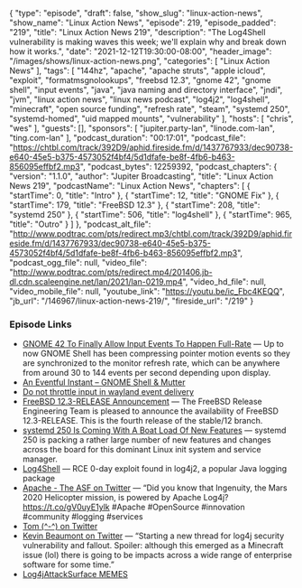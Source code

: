 {
  "type": "episode",
  "draft": false,
  "show_slug": "linux-action-news",
  "show_name": "Linux Action News",
  "episode": 219,
  "episode_padded": "219",
  "title": "Linux Action News 219",
  "description": "The Log4Shell vulnerability is making waves this week; we'll explain why and break down how it works.",
  "date": "2021-12-12T19:30:00-08:00",
  "header_image": "/images/shows/linux-action-news.png",
  "categories": [
    "Linux Action News"
  ],
  "tags": [
    "144hz",
    "apache",
    "apache struts",
    "apple icloud",
    "exploit",
    "formatmsgnolookups",
    "freebsd 12.3",
    "gnome 42",
    "gnome shell",
    "input events",
    "java",
    "java naming and directory interface",
    "jndi",
    "jvm",
    "linux action news",
    "linux news podcast",
    "log4j2",
    "log4shell",
    "minecraft",
    "open source funding",
    "refresh rate",
    "steam",
    "systemd 250",
    "systemd-homed",
    "uid mapped mounts",
    "vulnerability"
  ],
  "hosts": [
    "chris",
    "wes"
  ],
  "guests": [],
  "sponsors": [
    "jupiter.party-lan",
    "linode.com-lan",
    "ting.com-lan"
  ],
  "podcast_duration": "00:17:01",
  "podcast_file": "https://chtbl.com/track/392D9/aphid.fireside.fm/d/1437767933/dec90738-e640-45e5-b375-4573052f4bf4/5d1dfafe-be8f-4fb6-b463-856095effbf2.mp3",
  "podcast_bytes": 12259392,
  "podcast_chapters": {
    "version": "1.1.0",
    "author": "Jupiter Broadcasting",
    "title": "Linux Action News 219",
    "podcastName": "Linux Action News",
    "chapters": [
      {
        "startTime": 0,
        "title": "Intro"
      },
      {
        "startTime": 12,
        "title": "GNOME Fix"
      },
      {
        "startTime": 179,
        "title": "FreeBSD 12.3"
      },
      {
        "startTime": 208,
        "title": "systemd 250"
      },
      {
        "startTime": 506,
        "title": "log4shell"
      },
      {
        "startTime": 965,
        "title": "Outro"
      }
    ]
  },
  "podcast_alt_file": "http://www.podtrac.com/pts/redirect.mp3/chtbl.com/track/392D9/aphid.fireside.fm/d/1437767933/dec90738-e640-45e5-b375-4573052f4bf4/5d1dfafe-be8f-4fb6-b463-856095effbf2.mp3",
  "podcast_ogg_file": null,
  "video_file": "http://www.podtrac.com/pts/redirect.mp4/201406.jb-dl.cdn.scaleengine.net/lan/2021/lan-0219.mp4",
  "video_hd_file": null,
  "video_mobile_file": null,
  "youtube_link": "https://youtu.be/ic_Fbc4KEQQ",
  "jb_url": "/146967/linux-action-news-219/",
  "fireside_url": "/219"
}


### Episode Links

  * [GNOME 42 To Finally Allow Input Events To Happen Full-Rate](https://www.phoronix.com/scan.php?page=news_item&px=GNOME-42-Input-Rate "GNOME 42 To Finally Allow Input Events To Happen Full-Rate") — Up to now GNOME Shell has been compressing pointer motion events so they are synchronized to the monitor refresh rate, which can be anywhere from around 30 to 144 events per second depending upon display.
  * [An Eventful Instant – GNOME Shell & Mutter](https://blogs.gnome.org/shell-dev/2021/12/08/an-eventful-instant/ "An Eventful Instant – GNOME Shell & Mutter")
  * [Do not throttle input in wayland event delivery](https://gitlab.gnome.org/GNOME/mutter/-/merge_requests/1915/diffs "Do not throttle input in wayland event delivery")
  * [FreeBSD 12.3-RELEASE Announcement](https://www.freebsd.org/releases/12.3R/announce/ "FreeBSD 12.3-RELEASE Announcement") — The FreeBSD Release Engineering Team is pleased to announce the availability of FreeBSD 12.3-RELEASE. This is the fourth release of the stable/12 branch.
  * [systemd 250 Is Coming With A Boat Load Of New Features](https://www.phoronix.com/scan.php?page=news_item&px=systemd-250-RC "systemd 250 Is Coming With A Boat Load Of New Features") — systemd 250 is packing a rather large number of new features and changes across the board for this dominant Linux init system and service manager.
  * [Log4Shell](https://www.lunasec.io/docs/blog/log4j-zero-day/ "Log4Shell") — RCE 0-day exploit found in log4j2, a popular Java logging package
  * [Apache - The ASF on Twitter](https://twitter.com/TheASF/status/1400875147163279374 "Apache - The ASF on Twitter") — “Did you know that Ingenuity, the Mars 2020 Helicopter mission, is powered by Apache Log4j? https://t.co/gV0uyE1ylk #Apache #OpenSource #innovation #community #logging #services
  * [Tom (^-^) on Twitter](https://twitter.com/tomlawrencetech/status/1469647697380622342?s=12 "Tom \(^-^\) on Twitter")
  * [Kevin Beaumont on Twitter](https://twitter.com/GossiTheDog/status/1469248250670727169 "Kevin Beaumont on Twitter") — “Starting a new thread for log4j security vulnerability and fallout. Spoiler: although this emerged as a Minecraft issue (lol) there is going to be impacts across a wide range of enterprise software for some time.”
  * [Log4jAttackSurface MEMES](https://github.com/YfryTchsGD/Log4jAttackSurface/blob/master/pages/MEME.md "Log4jAttackSurface MEMES")


